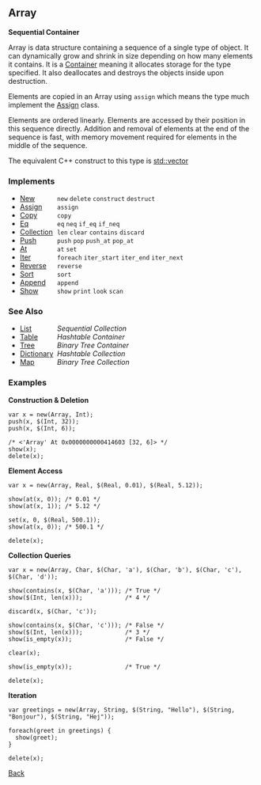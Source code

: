 Array
-----
__Sequential Container__

Array is data structure containing a sequence of a single type of object. It can dynamically grow and shrink in size depending on how many elements it contains. It is a [Container](/documentation/containers) meaning it allocates storage for the type specified. It also deallocates and destroys the objects inside upon destruction.

Elements are copied in an Array using `assign` which means the type much implement the [Assign](reference/assign) class.

Elements are ordered linearly. Elements are accessed by their position in this sequence directly. Addition and removal of elements at the end of the sequence is fast, with memory movement required for elements in the middle of the sequence. 

The equivalent C++ construct to this type is [std::vector](http://www.cplusplus.com/reference/vector/vector/)


### Implements

* <span style="width:75px; float:left;">[New](new)</span> `new` `delete` `construct` `destruct`
* <span style="width:75px; float:left;">[Assign](assign)</span> `assign`
* <span style="width:75px; float:left;">[Copy](copy)</span> `copy`
* <span style="width:75px; float:left;">[Eq](eq)</span> `eq` `neq` `if_eq` `if_neq`
* <span style="width:75px; float:left;">[Collection](collection)</span> `len` `clear` `contains` `discard`
* <span style="width:75px; float:left;">[Push](push)</span> `push` `pop` `push_at` `pop_at`
* <span style="width:75px; float:left;">[At](at)</span> `at` `set`
* <span style="width:75px; float:left;">[Iter](iter)</span> `foreach` `iter_start` `iter_end` `iter_next`
* <span style="width:75px; float:left;">[Reverse](reverse)</span> `reverse`
* <span style="width:75px; float:left;">[Sort](sort)</span> `sort`
* <span style="width:75px; float:left;">[Append](append)</span> `append`
* <span style="width:75px; float:left;">[Show](show)</span> `show` `print` `look` `scan`


### See Also

* <span style="width:75px; float:left;">[List](list)</span> _Sequential Collection_
* <span style="width:75px; float:left;">[Table](table)</span> _Hashtable Container_
* <span style="width:75px; float:left;">[Tree](tree)</span> _Binary Tree Container_
* <span style="width:75px; float:left;">[Dictionary](dictionary)</span> _Hashtable Collection_
* <span style="width:75px; float:left;">[Map](map)</span> _Binary Tree Collection_


### Examples

__Construction & Deletion__

    var x = new(Array, Int);
    push(x, $(Int, 32));
    push(x, $(Int, 6));
    
    /* <'Array' At 0x0000000000414603 [32, 6]> */
    show(x);
    delete(x);
    
__Element Access__

    var x = new(Array, Real, $(Real, 0.01), $(Real, 5.12));
    
    show(at(x, 0)); /* 0.01 */
    show(at(x, 1)); /* 5.12 */
    
    set(x, 0, $(Real, 500.1));
    show(at(x, 0)); /* 500.1 */
    
    delete(x);

__Collection Queries__

    var x = new(Array, Char, $(Char, 'a'), $(Char, 'b'), $(Char, 'c'), $(Char, 'd'));
    
    show(contains(x, $(Char, 'a'))); /* True */
    show($(Int, len(x)));            /* 4 */
    
    discard(x, $(Char, 'c'));
    
    show(contains(x, $(Char, 'c'))); /* False */
    show($(Int, len(x)));            /* 3 */
    show(is_empty(x));               /* False */
    
    clear(x);
    
    show(is_empty(x));               /* True */
  
    delete(x);
    
__Iteration__

    var greetings = new(Array, String, $(String, "Hello"), $(String, "Bonjour"), $(String, "Hej"));
    
    foreach(greet in greetings) {
      show(greet);
    }
    
    delete(x);

[Back](/documentation)
